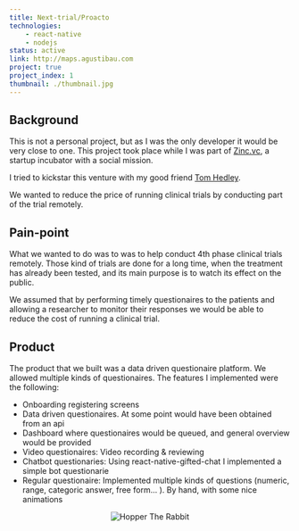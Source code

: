 ```yaml
---
title: Next-trial/Proacto
technologies: 
    - react-native
    - nodejs
status: active
link: http://maps.agustibau.com
project: true
project_index: 1
thumbnail: ./thumbnail.jpg
---
```


## Background
This is not a personal project, but as I was the only developer it would be very close to one.
This project took place while I was part of [Zinc.vc](http://www.zinc.vc), a startup incubator with a social mission. 

I tried to kickstar this venture with my good friend [Tom Hedley](https://www.linkedin.com/in/hedleyconsulting/). 

We wanted to reduce the price of running clinical trials by conducting part of the trial remotely.

## Pain-point
What we wanted to do was to was to help conduct 4th phase clinical trials remotely. Those kind of trials are done for a long time, when the treatment has already been tested, and its main purpose is to watch its effect on the public.

We assumed that by performing timely questionaires to the patients and allowing a researcher to monitor their responses we would be able to reduce the cost of running a clinical trial.

## Product
The product that we built was a data driven questionaire platform. We allowed multiple kinds of questionaires. The features I implemented were the following:
- Onboarding registering screens
- Data driven questionaires. At some point would have been obtained from an api
- Dashboard where questionaires would be queued, and general overview would be provided
- Video questionaires: Video recording & reviewing
- Chatbot questionaries: Using react-native-gifted-chat I implemented a simple bot questionarie
- Regular questionaire: Implemented multiple kinds of questions (numeric, range, categoric answer, free form... ). By hand, with some nice animations

<div style="text-align:center">

![Hopper The Rabbit](./small2.gif)

</div>